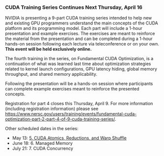 ### CUDA Training Series Continues Next Thursday, April 16

NVIDIA is presenting a 9-part CUDA training series intended to help new and 
existing GPU programmers understand the main concepts of the CUDA platform and 
its programming model. Each part will include a 1-hour presentation and example 
exercises. The exercises are meant to reinforce the material from the 
presentation and can be completed during a 1-hour hands-on session following 
each lecture via teleconference or on your own. **This event will be held 
exclusively online.**

The fourth training in the series, on Fundamental CUDA Optimization, is a
continuation of what was learned last time about optimization strategies related
to kernel launch configurations, GPU latency hiding, global memory throughput, 
and shared memory applicability.

Following the presentation will be a hands-on session where participants can 
complete example exercises meant to reinforce the presented concepts.

Registration for part 4 closes this Thursday, April 9. For more 
information (including registration information) please see 
<https://www.nersc.gov/users/training/events/fundamental-cuda-optimization-part-2-part-4-of-9-cuda-training-series/>.

Other scheduled dates in the series:
- May 13: [5. CUDA Atomics, Reductions, and Warp Shuffle](https://www.nersc.gov/users/training/events/cuda-atomics-reductions-and-warp-shuffle-part-5-of-9-cuda-training-series/)
- June 18: 6. Managed Memory
- July 21: 7. CUDA Concurrency
